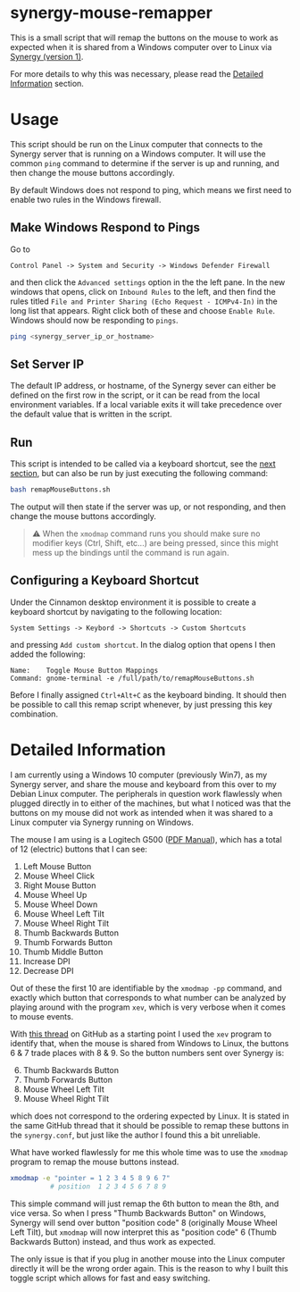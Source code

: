 # synergy-mouse-remapper

This is a small script that will remap the buttons on the mouse to work as
expected when it is shared from a Windows computer over to Linux via
[Synergy (version 1)][1].

For more details to why this was necessary, please read the
[Detailed Information](#detailed-information) section.



# Usage

This script should be run on the Linux computer that connects to the Synergy
server that is running on a Windows computer. It will use the common `ping`
command to determine if the server is up and running, and then change the mouse
buttons accordingly.

By default Windows does not respond to ping, which means we first need to
enable two rules in the Windows firewall.

## Make Windows Respond to Pings

Go to

```
Control Panel -> System and Security -> Windows Defender Firewall
```

and then click the `Advanced settings` option in the the left pane. In
the new windows that opens, click on `Inbound Rules` to the left, and then
find the rules titled `File and Printer Sharing (Echo Request - ICMPv4-In)` in
the long list that appears. Right click both of these and choose `Enable Rule`.
Windows should now be responding to `pings`.

```bash
ping <synergy_server_ip_or_hostname>
```

## Set Server IP

The default IP address, or hostname, of the Synergy sever can either be defined
on the first row in the script, or it can be read from the local environment
variables. If a local variable exits it will take precedence over the default
value that is written in the script.

## Run

This script is intended to be called via a keyboard shortcut, see the
[next section](#configuring-a-keyboard-shortcut), but can also be run by just
executing the following command:

```bash
bash remapMouseButtons.sh
```

The output will then state if the server was up, or not responding, and then
change the mouse buttons accordingly.

> :warning: When the `xmodmap` command runs you should make sure no modifier
            keys (Ctrl, Shift, etc...) are being pressed, since this might
            mess up the bindings until the command is run again.

## Configuring a Keyboard Shortcut

Under the Cinnamon desktop environment it is possible to create a keyboard
shortcut by navigating to the following location:

```
System Settings -> Keybord -> Shortcuts -> Custom Shortcuts
```

and pressing `Add custom shortcut`. In the dialog option that opens I then
added the following:

```
Name:    Toggle Mouse Button Mappings
Command: gnome-terminal -e /full/path/to/remapMouseButtons.sh
```

Before I finally assigned `Ctrl+Alt+C` as the keyboard binding. It should then
be possible to call this remap script whenever, by just pressing this key
combination.



# Detailed Information

I am currently using a Windows 10 computer (previously Win7), as my Synergy
server, and share the mouse and keyboard from this over to my Debian Linux
computer. The peripherals in question work flawlessly when plugged directly in
to either of the machines, but what I noticed was that the buttons on my mouse
did not work as intended when it was shared to a Linux computer via Synergy
running on Windows.

The mouse I am using is a Logitech G500 ([PDF Manual][3]), which has a total of
12 (electric) buttons that I can see:

1. Left Mouse Button
2. Mouse Wheel Click
3. Right Mouse Button
4. Mouse Wheel Up
5. Mouse Wheel Down
6. Mouse Wheel Left Tilt
7. Mouse Wheel Right Tilt
8. Thumb Backwards Button
9. Thumb Forwards Button
10. Thumb Middle Button
11. Increase DPI
12. Decrease DPI

Out of these the first 10 are identifiable by the `xmodmap -pp` command, and
exactly which button that corresponds to what number can be analyzed by playing
around with the program `xev`, which is very verbose when it comes to mouse
events.

With [this thread][2] on GitHub as a starting point I used the `xev` program to
identify that, when the mouse is shared from Windows to Linux, the buttons 6 & 7
trade places with 8 & 9. So the button numbers sent over Synergy is:

6. Thumb Backwards Button
7. Thumb Forwards Button
8. Mouse Wheel Left Tilt
9. Mouse Wheel Right Tilt

which does not correspond to the ordering expected by Linux. It is stated in
the same GitHub thread that it should be possible to remap these buttons in the
`synergy.conf`, but just like the author I found this a bit unreliable.

What have worked flawlessly for me this whole time was to use the `xmodmap`
program to remap the mouse buttons instead.

```bash
xmodmap -e "pointer = 1 2 3 4 5 8 9 6 7"
          # position  1 2 3 4 5 6 7 8 9
```

This simple command will just remap the 6th button to mean the 8th, and vice
versa. So when I press "Thumb Backwards Button" on Windows, Synergy will send
over button "position code" 8 (originally Mouse Wheel Left Tilt), but `xmodmap`
will now interpret this as "position code" 6 (Thumb Backwards Button) instead,
and thus work as expected.

The only issue is that if you plug in another mouse into the Linux computer
directly it will be the wrong order again. This is the reason to why I built
this toggle script which allows for fast and easy switching.



[1]: https://symless.com/synergy
[2]: https://github.com/symless/synergy-core/issues/58
[3]: https://www.logitech.com/assets/50635/3/gaming-mouse-g500-user-guide.pdf
